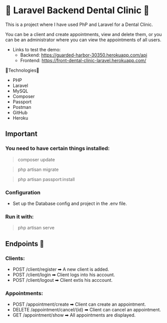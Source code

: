 # 🦷 Laravel Backend Dental Clinic 🦷

This is a project where I have used PhP and Laravel for a Dental Clinic.

You can be a client and create appointments, view and delete them, or you can be an administrator where you can view the appointments of all users.

- Links to test the demo:
  - Backend: https://guarded-harbor-30350.herokuapp.com/api
  - Frontend: https://front-dental-clinic-laravel.herokuapp.com/

🔧Technologies🔨

- PHP
- Laravel
- MySQL
- Composer
- Passport
- Postman
- GitHub
- Heroku

## Important

### You need to have certain things installed:

  > composer update

  > php artisan migrate

  > php artisan passport:install

### Configuration

- Set up the Database config and project in the .env file.

### Run it with: 
> php artisan serve

## Endpoints 📍

### Clients: 

- POST /client/register ➡ A new client is added.
- POST /client/login ➡ Client logs into his account.
- POST /client/logout ➡ Client extis his acccount.

### Appointments: 

- POST /appointment/create ➡ Client can create an appointment.
- DELETE /appointment/cancel/{id} ➡ Client can cancel an appointment.
- GET /appointment/show ➡ All appointments are displayed.